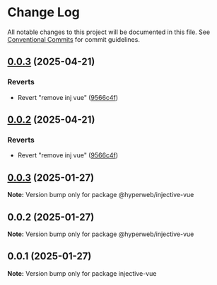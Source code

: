 # Change Log

All notable changes to this project will be documented in this file.
See [Conventional Commits](https://conventionalcommits.org) for commit guidelines.

## [0.0.3](https://github.com/hyperweb-io/create-interchain-app/compare/@hyperweb/injective-vue@0.0.3...@hyperweb/injective-vue@0.0.3) (2025-04-21)


### Reverts

* Revert "remove inj vue" ([9566c4f](https://github.com/hyperweb-io/create-interchain-app/commit/9566c4f5b1fe670fc3490dcf60a0fa7f67812a1a))





## [0.0.2](https://github.com/hyperweb-io/create-interchain-app/compare/@hyperweb/injective-vue@0.0.3...@hyperweb/injective-vue@0.0.2) (2025-04-21)


### Reverts

* Revert "remove inj vue" ([9566c4f](https://github.com/hyperweb-io/create-interchain-app/commit/9566c4f5b1fe670fc3490dcf60a0fa7f67812a1a))





## [0.0.3](https://github.com/hyperweb-io/create-interchain-app/compare/@hyperweb/injective-vue@0.0.2...@hyperweb/injective-vue@0.0.3) (2025-01-27)

**Note:** Version bump only for package @hyperweb/injective-vue





## 0.0.2 (2025-01-27)

**Note:** Version bump only for package @hyperweb/injective-vue





## 0.0.1 (2025-01-27)

**Note:** Version bump only for package injective-vue
